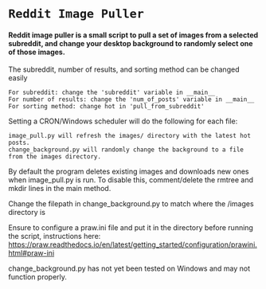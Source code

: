 # `Reddit Image Puller`

#### Reddit image puller is a small script to pull a set of images from a selected subreddit, and change your desktop background to randomly select one of those images.

The subreddit, number of results, and sorting method can be changed easily

    For subreddit: change the 'subreddit' variable in __main__
    For number of results: change the 'num_of_posts' variable in __main__
    For sorting method: change hot in 'pull_from_subreddit'

Setting a CRON/Windows scheduler will do the following for each file:
    
    image_pull.py will refresh the images/ directory with the latest hot posts.
    change_background.py will randomly change the background to a file from the images directory. 

By default the program deletes existing images and downloads new ones when image_pull.py is run. To disable this, comment/delete the rmtree and mkdir lines in the main method.

Change the filepath in change_background.py to match where the /images directory is

Ensure to configure a praw.ini file and put it in the directory before running the script, instructions here:
https://praw.readthedocs.io/en/latest/getting_started/configuration/prawini.html#praw-ini

change_background.py has not yet been tested on Windows and may not function properly.